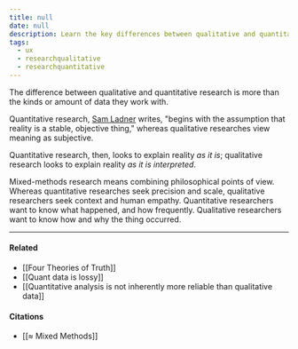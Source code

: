 ```yaml
---
title: null
date: null
description: Learn the key differences between qualitative and quantitative research, including their goals, methods, and how mixed-methods combine objective data with human context and meaning.
tags:
  - ux
  - researchqualitative
  - researchquantitative
---
```


The difference between qualitative and quantitative research is more than the kinds or amount of data they work with.

Quantitative research, [Sam Ladner](https://publish.obsidian.md/mobydiction/notes/%E2%89%88+Ladner+-+Mixed+Methods) writes, "begins with the assumption that reality is a stable, objective thing," whereas qualitative researches view meaning as subjective.

Quantitative research, then, looks to explain reality _as it is_; qualitative research looks to explain reality _as it is interpreted_.

Mixed-methods research means combining philosophical points of view. Whereas quantitative researches seek precision and scale, qualitative researchers seek context and human empathy. Quantitative researchers want to know what happened, and how frequently. Qualitative researchers want to know how and why the thing occurred.

---

#### Related

-   [[Four Theories of Truth]]
-   [[Quant data is lossy]]
-   [[Quantitative analysis is not inherently more reliable than qualitative data]]

#### Citations

-   [[≈ Mixed Methods]]
